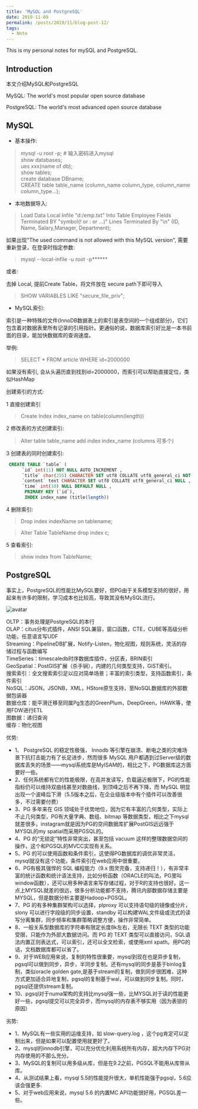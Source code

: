```yaml
---
title: 'MySQL and PostgreSQL'
date: 2019-11-09
permalink: /posts/2019/11/blog-post-12/
tags:
  - Note
---
```


This is my personal notes for mySQL and PostgreSQL.


Introduction
------
本文介绍MySQL和PostgreSQL

MySQL: The world's most popular open source database

PostgreSQL: The world's most advanced open source database

MySQL
------

* 基本操作:  
> mysql -u root -p; # 输入密码进入mysql  
> show databases;  
> ues xxx(name of db);  
> show tables;  
> create database DBname;  
> CREATE table table_name (column_name column_type, column_name column_type...);  


* 本地数据导入:  

 > Load Data Local Infile "d:/emp.txt" Into Table Employee Fields Terminated BY "symbol(! or : or ...)" Lines Terminated By "\n" (ID, Name, Salary,Manager, Department);

 如果出现"The used command is not allowed with this MySQL version", 需要重新登录，在登录时指定参数:
 > mysql --local-infile -u root -p******

 或者:

去掉 Local, 提前Create Table，将文件放在 secure path下即可导入
> SHOW VARIABLES LIKE "secure_file_priv";

* MySQL索引:

索引是一种特殊的文件(InnoDB数据表上的索引是表空间的一个组成部分)，它们包含着对数据表里所有记录的引用指针。更通俗的说，数据库索引好比是一本书前面的目录，能加快数据库的查询速度。

举例:  
> SELECT * FROM article WHERE id=2000000

如果没有索引, 会从头遍历直到找到id=2000000，而索引可以帮助直接定位，类似HashMap

创建索引的方式:  

1 直接创建索引  

> Create Index index_name on table(column(length))

2 修改表的方式创建索引:

> Alter table table_name add index index_name (columns 可多个)

3 创建表的同时创建索引:

```SQL
 CREATE TABLE `table` (
      `id` int(11) NOT NULL AUTO_INCREMENT ,
      `title` char(255) CHARACTER SET utf8 COLLATE utf8_general_ci NOT NULL ,
      `content` text CHARACTER SET utf8 COLLATE utf8_general_ci NULL ,
      `time` int(10) NULL DEFAULT NULL ,
       PRIMARY KEY (`id`),
       INDEX index_name (title(length))
```

4 删除索引:  

> Drop index indexName on tablename;   

> Alter Table TableName drop index c;

5 查看索引:

> show index from TableName;


PostgreSQL
------

事实上，PostgreSQL的性能比MySQL要好，但PG由于关系模型支持的很好，用起来有许多的限制，学习成本也比较高，导致其没有MySQL流行。  

![avatar](https://pic2.zhimg.com/80/v2-c35e6b6ce2559302f17665ee1bd6bde5_hd.jpg)

OLTP：事务处理是PostgreSQL的本行  
OLAP：citus分布式插件，ANSI SQL兼容，窗口函数，CTE，CUBE等高级分析功能，任意语言写UDF  
Streaming：PipelineDB扩展，Notify-Listen，物化视图，规则系统，灵活的存储过程与函数编写  
TimeSeries：timescaledb时序数据库插件，分区表，BRIN索引  
GeoSpatial：PostGIS扩展（杀手锏），内建的几何类型支持，GiST索引。  
搜索索引：全文搜索索引足以应对简单场景；丰富的索引类型，支持函数索引，条件索引  
NoSQL：JSON，JSONB，XML，HStore原生支持，至NoSQL数据库的外部数据包装器  
数据仓库：能平滑迁移至同属Pg生态的GreenPlum，DeepGreen，HAWK等，使用FDW进行ETL  
图数据：递归查询  
缓存：物化视图  


优势:
* 1、 PostgreSQL 的稳定性极强， Innodb 等引擎在崩溃、断电之类的灾难场景下抗打击能力有了长足进步，然而很多 MySQL 用户都遇到过Server级的数据库丢失的场景——mysql系统库是MyISAM的，相比之下，PG数据库这方面要好一些。  
* 2、任何系统都有它的性能极限，在高并发读写，负载逼近极限下，PG的性能指标仍可以维持双曲线甚至对数曲线，到顶峰之后不再下降，而 MySQL 明显出现一个波峰后下滑（5.5版本之后，在企业级版本中有个插件可以改善很多，不过需要付费）  
* 3、PG 多年来在 GIS 领域处于优势地位，因为它有丰富的几何类型，实际上不止几何类型，PG有大量字典、数组、bitmap 等数据类型，相比之下mysql就差很多，instagram就是因为PG的空间数据库扩展PostGIS远远强于MYSQL的my spatial而采用PGSQL的。  
* 4、PG 的“无锁定”特性非常突出，甚至包括 vacuum 这样的整理数据空间的操作，这个和PGSQL的MVCC实现有关系。  
* 5、PG 的可以使用函数和条件索引，这使得PG数据库的调优非常灵活，mysql就没有这个功能，条件索引在web应用中很重要。  
* 6、PG有极其强悍的 SQL 编程能力（9.x 图灵完备，支持递归！），有非常丰富的统计函数和统计语法支持，比如分析函数（ORACLE的叫法，PG里叫window函数），还可以用多种语言来写存储过程，对于R的支持也很好。这一点上MYSQL就差的很远，很多分析功能都不支持，腾讯内部数据存储主要是MYSQL，但是数据分析主要是Hadoop+PGSQL。  
* 7、PG 的有多种集群架构可以选择，plproxy 可以支持语句级的镜像或分片，slony 可以进行字段级的同步设置，standby 可以构建WAL文件级或流式的读写分离集群，同步频率和集群策略调整方便，操作非常简单。  
* 8、一般关系型数据库的字符串有限定长度8k左右，无限长 TEXT 类型的功能受限，只能作为外部大数据访问。而 PG 的 TEXT 类型可以直接访问，SQL语法内置正则表达式，可以索引，还可以全文检索，或使用xml xpath。用PG的话，文档数据库都可以省了。
* 9、对于WEB应用来说，复制的特性很重要，mysql到现在也是异步复制，pgsql可以做到同步，异步，半同步复制。还有mysql的同步是基于binlog复制，类似oracle golden gate,是基于stream的复制，做到同步很困难，这种方式更加适合异地复制，pgsql的复制基于wal，可以做到同步复制。同时，pgsql还提供stream复制。
* 10、pgsql对于numa架构的支持比mysql强一些，比MYSQL对于读的性能更好一些，pgsql提交可以完全异步，而mysql的内存表不够实用（因为表锁的原因）


劣势:
* 1、MySQL有一些实用的运维支持，如 slow-query.log ，这个pg肯定可以定制出来，但是如果可以配置使用就更好了。
* 2、mysql的innodb引擎，可以充分优化利用系统所有内存，超大内存下PG对内存使用的不那么充分。
* 3、MySQL的复制可以用多级从库，但是在9.2之前，PGSQL不能用从库带从库。
* 4、从测试结果上看，mysql 5.5的性能提升很大，单机性能强于pgsql，5.6应该会强更多.
* 5、对于web应用来说，mysql 5.6 的内置MC API功能很好用，PGSQL差一些。
 